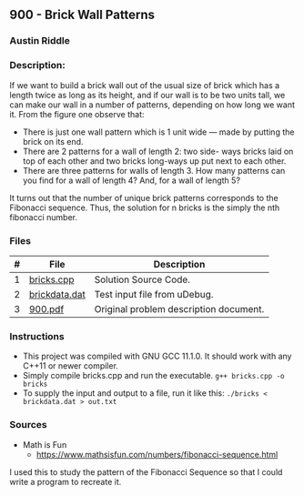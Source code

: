 ## 900 - Brick Wall Patterns
### Austin Riddle
### Description:

If we want to build a brick wall out of the usual size of
brick which has a length twice as long as its height, and if
our wall is to be two units tall, we can make our wall in
a number of patterns, depending on how long we want it.
From the figure one observe that:
- There is just one wall pattern which is 1 unit wide —
made by putting the brick on its end.
- There are 2 patterns for a wall of length 2: two side-
ways bricks laid on top of each other and two bricks
long-ways up put next to each other.
- There are three patterns for walls of length 3.
How many patterns can you find for a wall of length 4? And, for a wall of length 5?

It turns out that the number of unique brick patterns corresponds to the Fibonacci sequence. Thus, the solution for n bricks is the simply the nth fibonacci number.

### Files


|   #   | File                       | Description                                                |
| :---: | -------------------------- | ---------------------------------------------------------- |
|   1   | [bricks.cpp](./bricks.cpp) | Solution Source Code.                                      |
|   2   | [brickdata.dat](./brickdata.dat) | Test input file from uDebug.                         |
|   3   | [900.pdf](./900.pdf)       | Original problem description document.                     |

### Instructions

- This project was compiled with GNU GCC 11.1.0.  It should work with any C++11 or newer compiler.
- Simply compile bricks.cpp and run the executable. ```g++ bricks.cpp -o bricks```
- To supply the input and output to a file, run it like this: ```./bricks < brickdata.dat > out.txt```

### Sources

- Math is Fun
    - https://www.mathsisfun.com/numbers/fibonacci-sequence.html

I used this to study the pattern of the Fibonacci Sequence so that I could write a program to recreate it.
